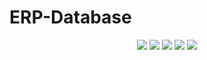 # ERP-Database
 
 <p align="center">
<a href= "https://img.shields.io/github/repo-size/felipebacelo/ERP-Database?style=for-the-badge"><img src="https://img.shields.io/github/repo-size/felipebacelo/ERP-Database?style=for-the-badge"/></a>
<a href= "https://img.shields.io/github/languages/count/felipebacelo/ERP-Database?style=for-the-badge"><img src="https://img.shields.io/github/languages/count/felipebacelo/ERP-Database?style=for-the-badge"/></a>
<a href= "https://img.shields.io/github/forks/felipebacelo/ERP-Database?style=for-the-badge"><img src="https://img.shields.io/github/forks/felipebacelo/ERP-Database?style=for-the-badge"/></a>
<a href= "https://img.shields.io/bitbucket/pr-raw/felipebacelo/ERP-Database?style=for-the-badge"><img src="https://img.shields.io/bitbucket/pr-raw/felipebacelo/ERP-Database?style=for-the-badge"/></a>
<a href= "https://img.shields.io/bitbucket/issues/felipebacelo/ERP-Database?style=for-the-badge"><img src="https://img.shields.io/bitbucket/issues/felipebacelo/ERP-Database?style=for-the-badge"/></a>
</p>

